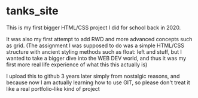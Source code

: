# tanks_site

This is my first bigger HTML/CSS project I did for school back in 2020. 

It was also my first attempt to add RWD and more advanced concepts such as grid. 
(The assignment I was supposed to do was a simple HTML/CSS structure with ancient styling methods such as float: left and stuff,
but I wanted to take a bigger dive into the WEB DEV world, and thus it was my first more real life experience of what this this actually is)

I upload this to github 3 years later simply from nostalgic reasons, and because now I am actually learning how to use GIT,
so please don't treat it like a real portfolio-like kind of project
